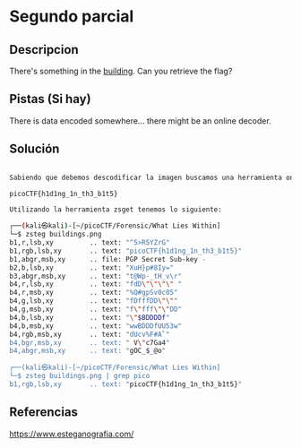 # Segundo parcial

## Descripcion

There's something in the [building](https://jupiter.challenges.picoctf.org/static/011955b303f293d60c8116e6a4c5c84f/buildings.png). Can you retrieve the flag?

## Pistas (Si hay)

There is data encoded somewhere... there might be an online decoder.

## Solución

``` Bash

Sabiendo que debemos descodificar la imagen buscamos una herramienta online para poder tener la bandera, dandonos como resultado

picoCTF{h1d1ng_1n_th3_b1t5}

Utilizando la herramienta zsget tenemos lo siguiente: 

┌──(kali㉿kali)-[~/picoCTF/Forensic/What Lies Within]
└─$ zsteg buildings.png 
b1,r,lsb,xy         .. text: "^5>R5YZrG"
b1,rgb,lsb,xy       .. text: "picoCTF{h1d1ng_1n_th3_b1t5}"
b1,abgr,msb,xy      .. file: PGP Secret Sub-key -
b2,b,lsb,xy         .. text: "XuH}p#8Iy="
b3,abgr,msb,xy      .. text: "t@Wp-_tH_v\r"
b4,r,lsb,xy         .. text: "fdD\"\"\"\" "
b4,r,msb,xy         .. text: "%Q#gpSv0c05"
b4,g,lsb,xy         .. text: "fDfffDD\"\""
b4,g,msb,xy         .. text: "f\"fff\"\"DD"
b4,b,lsb,xy         .. text: "\"$BDDDDf"
b4,b,msb,xy         .. text: "wwBDDDfUU53w"
b4,rgb,msb,xy       .. text: "dUcv%F#A`"
b4,bgr,msb,xy       .. text: " V\"c7Ga4"
b4,abgr,msb,xy      .. text: "gOC_$_@o"
                                                                                                                   
┌──(kali㉿kali)-[~/picoCTF/Forensic/What Lies Within]
└─$ zsteg buildings.png | grep pico
b1,rgb,lsb,xy       .. text: "picoCTF{h1d1ng_1n_th3_b1t5}"


```

## Referencias

https://www.esteganografia.com/
